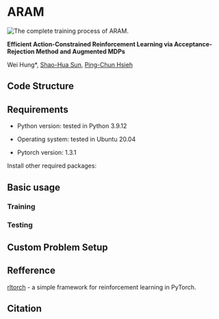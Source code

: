 # ARAM

![The complete training process of ARAM.](https://github.com/user-attachments/assets/75a80bec-aa66-418b-a6b9-1f28d618fb88)

**Efficient Action-Constrained Reinforcement Learning via Acceptance-Rejection Method and Augmented MDPs**

Wei Hung\*, [Shao-Hua Sun](https://shaohua0116.github.io/), [Ping-Chun Hsieh](https://pinghsieh.github.io/)




## Code Structure



## Requirements

- Python version: tested in Python 3.9.12

- Operating system: tested in Ubuntu 20.04

- Pytorch version: 1.3.1

Install other required packages:



## Basic usage

### Training

### Testing


## Custom Problem Setup

## Refference
[rltorch](https://github.com/toshikwa/rltorch) -  a simple framework for reinforcement learning in PyTorch.

## Citation


